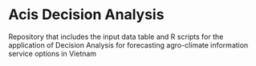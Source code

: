 # Acis Decision Analysis
Repository that includes the input data table and R scripts for the application of Decision Analysis for forecasting agro-climate information service options in Vietnam
